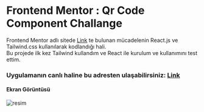 # Frontend Mentor : Qr Code Component Challange
Frontend Mentor adlı sitede <a href="https://www.frontendmentor.io/challenges/qr-code-component-iux_sIO_H">Link</a> te bulunan mücadelenin React.js ve Tailwind.css kullanılarak kodlandığı hali.<br>
Bu projede ilk kez Tailwind kullandım ve React ile kurulum ve kullanımını test ettim.<br>
### Uygulamanın canlı haline bu adresten ulaşabilirsiniz: <a href="https://ogzcode.github.io/FM-Qr-code-component/">Link</a>

#### Ekran Görüntüsü
![resim](https://user-images.githubusercontent.com/58819819/221402314-4dff38bb-1d88-4757-9950-91d4a39a750f.png)

